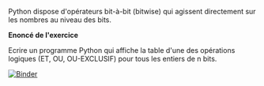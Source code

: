 Python dispose d'opérateurs bit-à-bit (bitwise) qui agissent directement sur les nombres au niveau des bits.


**Enoncé de l'exercice**

Ecrire un programme Python qui affiche la table d'une des opérations logiques (ET, OU, OU-EXCLUSIF) pour tous les entiers de n bits.

[![Binder](https://mybinder.org/badge_logo.svg)](https://mybinder.org/v2/gh/WebGE/bitwisepy/master)
